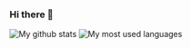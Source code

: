 ### Hi there 👋

![My github stats](https://github-readme-stats.vercel.app/api?username=mvdnbrk&show_icons=true&hide_title=false)
![My most used languages](https://github-readme-stats.vercel.app/api/top-langs/?username=mvdnbrk&langs_count=6&layout=compact)
